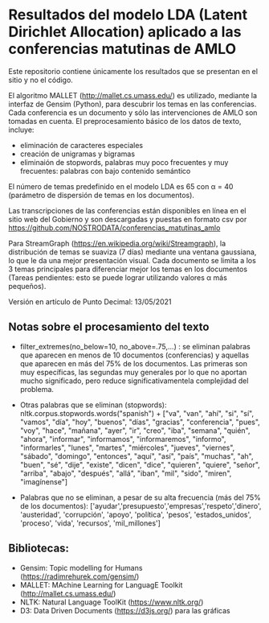 # Resultados del modelo LDA (Latent Dirichlet Allocation) aplicado a las conferencias matutinas de AMLO

Este repositorio contiene únicamente los resultados que se presentan en el sitio y no el código.

El algoritmo  MALLET (http://mallet.cs.umass.edu/) es utilizado, mediante la interfaz de Gensim (Python), para descubrir los temas en las conferencias. Cada conferencia es un documento y sólo las intervenciones de AMLO son tomadas en cuenta. El preprocesamiento básico de los datos de texto, incluye:
- eliminación de caracteres especiales
- creación de unigramas y bigramas
- eliminaión de stopwords, palabras muy poco frecuentes y muy frecuentes: palabras con bajo contenido semántico

El número de temas predefinido en el modelo LDA es 65 con α = 40 (parámetro de dispersión de temas en los documentos).

Las transcripciones de las conferencias están disponibles en línea en el sitio web del Gobierno y son descargadas y puestas en formato csv por https://github.com/NOSTRODATA/conferencias_matutinas_amlo

Para StreamGraph (https://en.wikipedia.org/wiki/Streamgraph), la distribución de temas se suaviza (7 días) mediante una ventana gaussiana, lo que le da una mejor presentación visual. Cada documento se limita a los 3 temas principales para diferenciar mejor los temas en los documentos (Tareas pendientes: esto se puede lograr utilizando valores α más pequeños).

Versión en artículo de Punto Decimal: 13/05/2021


## Notas sobre el procesamiento del texto

 - filter_extremes(no_below=10, no_above=.75,...) : se eliminan palabras que aparecen en menos de 10 documentos (conferencias) y aquellas que aparecen en más del 75% de los documentos. Las primeras son muy específicas, las segundas muy generales por lo que no aportan mucho significado, pero reduce significativamentela complejidad del problema. 

- Otras palabras que se eliminan  (stopwords):
  nltk.corpus.stopwords.words("spanish") +
  ["va", "van", "ahí", "si", "sí", "vamos", "día", "hoy", "buenos", "días", "gracias", "conferencia",
  "pues", "voy", "hace", "mañana", "ayer", "ir", "creo", "iba", "semana", "quién", "ahora", "informar",
  "informamos", "informaremos", "informo", "informarles", "lunes", "martes", "miércoles", "jueves",
  "viernes", "sábado", "domingo", "entonces", "aquí", "así", "país", "muchas", "ah", "buen", "sé",
  "dije", "existe", "dicen", "dice", "quieren", "quiere", "señor", "arriba", "abajo",
  "después", "allá", "iban", "mil", "sido", "miren", "imagínense"]

- Palabras que no se eliminan, a pesar de su alta frecuencia (más del 75% de los documentos):
  ['ayudar','presupuesto','empresas','respeto','dinero', 'austeridad',
  'corrupción', 'apoyo', 'política', 'pesos', 'estados_unidos',
  'proceso', 'vida', 'recursos', 'mil_millones']
  

## Bibliotecas:
- Gensim: Topic modelling for Humans (https://radimrehurek.com/gensim/)
- MALLET:  MAchine Learning for LanguagE Toolkit (http://mallet.cs.umass.edu/)
- NLTK: Natural Language ToolKit (https://www.nltk.org/)
- D3: Data Driven Documents (https://d3js.org/) para las gráficas




